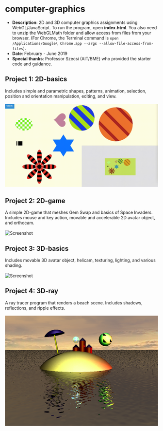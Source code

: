 # computer-graphics
* **Description**: 2D and 3D computer graphics assignments using WebGL/JavaScript. To run the program, open **index.html**. You also need to unzip the WebGLMath folder and allow access from files from your browser. (For Chrome, the Terminal command is `open /Applications/Google\ Chrome.app --args --allow-file-access-from-files`).
* **Date**: February - June 2019
* **Special thanks**: Professor Szecsi (AIT/BME) who provided the starter code and guidance.

## Project 1: 2D-basics <br>
Includes simple and parametric shapes, patterns, animation, selection, position and orientation manipulation, editing, and view. <br><br>
![Screenshot](BasicObjects.gif)

## Project 2: 2D-game <br>
A simple 2D-game that meshes Gem Swap and basics of Space Invaders. Includes mouse and key action, movable and accelerable 2D avatar object, and orthocam. <br><br>
![Screenshot](GemVader.gif)

## Project 3: 3D-basics <br>
Includes movable 3D avatar object, helicam, texturing, lighting, and various shading. <br><br>
![Screenshot](3dBasic.gif)

## Project 4: 3D-ray <br>
A ray tracer program that renders a beach scene. Includes shadows, reflections, and ripple effects. <br><br>
![Screenshot](Island.png)
